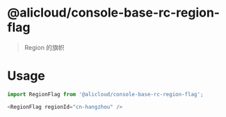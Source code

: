 @alicloud/console-base-rc-region-flag
===

> Region 的旗帜

# Usage

```js
import RegionFlag from '@alicloud/console-base-rc-region-flag';

<RegionFlag regionId="cn-hangzhou" />
```

